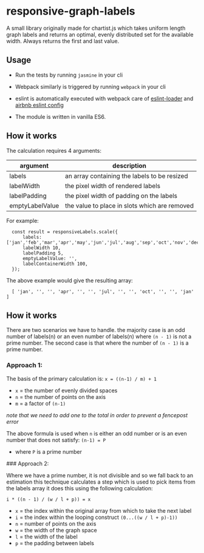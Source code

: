 # responsive-graph-labels
A small library originally made for chartist.js which takes uniform length graph labels and returns an optimal, evenly distributed set for the available width. Always returns the first and last value.

## Usage

- Run the tests by running `jasmine` in your cli

- Webpack similarly is triggered by running `webpack` in your cli

- eslint is automatically executed with webpack care of 
[eslint-loader](https://github.com/MoOx/eslint-loader) and [airbnb eslint config](https://github.com/airbnb/javascript)

- The module is written in vanilla ES6.


## How it works

The calculation requires 4 arguments:

| argument  | description  |
|---|---|
|  labels | an array containing the labels to be resized  |
|  labelWidth | the pixel width of rendered labels  |
| labelPadding  |  the pixel width of padding on the labels |
| emptyLabelValue | the value to place in slots which are removed

For example:

      const result = responsiveLabels.scale({
          labels: ['jan','feb','mar','apr','may','jun','jul','aug','sep','oct','nov','dec','jan'],
          labelWidth 10,
          labelPadding 5,
          emptyLabelValue: '',
          labelContainerWidth 100,
      });
      
The above example would give the resulting array:

      [ 'jan', '', '', 'apr', '', '', 'jul', '', '', 'oct', '', '', 'jan' ]
     
## How it works

There are two scenarios we have to handle. the majority case is an odd number of labels(n) 
or an even number of labels(n) where `(n - 1)` is not a prime number. The second
case is that where the number of `(n - 1)` is a prime number.

### Approach 1:

The basis of the primary calculation is: `x = ((n-1) / m) + 1`
- `x` = the number of evenly divided spaces
- `n` = the number of points on the axis
- `m` = a factor of `(n-1)`

*note that we need to add one to the total in order to prevent a fencepost error*

The above formula is used when `n` is either an odd number or is an even number that does
not satisfy: `(n-1) = P`

- where `P` is a prime number

### Approach 2:

Where we have a prime number, it is not divisible and so we fall back to an estimation
this technique calculates a step which is used to pick items from the labels array 
it does this using the following calculation:

`i * ((n - 1) / (w / l + p)) = x`

- `x` = the index within the original array from which to take the next label
- `i` = the index within the looping construct `(0...((w / l + p)-1))`
- `n` = number of points on the axis
- `w` = the width of the graph space
- `l` = the width of the label
- `p` = the padding between labels
